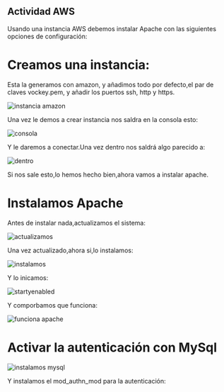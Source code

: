 ## Actividad AWS

Usando una instancia AWS debemos instalar Apache con las siguientes opciones de configuración:

# Creamos una instancia:

Esta la generamos con amazon, y añadimos todo por defecto,el par de claves vockey.pem,
y añadir los puertos ssh, http y https. 

![instancia amazon](https://github.com/user-attachments/assets/8ab5d64b-5781-4e88-9c46-0e751deab552)

Una vez le demos a crear instancia nos saldra en la consola esto:

![consola](https://github.com/user-attachments/assets/88cdff40-941c-41e7-ab3a-8c5fa8381d84)

Y le daremos a conectar.Una vez dentro nos saldrá algo parecido a:

![dentro](https://github.com/user-attachments/assets/b07bce6b-196a-4259-a5fe-ebd84076e4ff)

Si nos sale esto,lo hemos hecho bien,ahora vamos a instalar apache.

# Instalamos Apache

Antes de instalar nada,actualizamos el sistema:

![actualizamos](https://github.com/user-attachments/assets/4eaf539b-c889-40f1-b0f0-90d1db068c1f)

Una vez actualizado,ahora si,lo instalamos:

![instalamos](https://github.com/user-attachments/assets/cfc90205-e0f4-49a4-863d-aeba1ab8f852)

Y lo inicamos:

![startyenabled](https://github.com/user-attachments/assets/c37acb5f-e440-4fcb-ab66-6476cf424b53)

Y comporbamos que funciona:

![funciona apache](https://github.com/user-attachments/assets/7013a9a4-5dbb-4c64-a2c1-e5a17721fe88)


# Activar la autenticación con MySql 

![instalamos mysql](https://github.com/user-attachments/assets/65f54809-3913-4d6e-9634-2c25a807b81c)

Y instalamos el mod_authn_mod para la autenticación:





